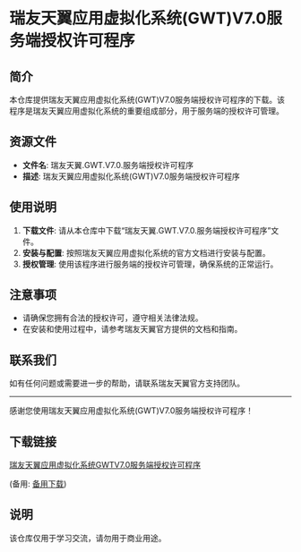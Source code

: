 # 瑞友天翼应用虚拟化系统(GWT)V7.0服务端授权许可程序

## 简介

本仓库提供瑞友天翼应用虚拟化系统(GWT)V7.0服务端授权许可程序的下载。该程序是瑞友天翼应用虚拟化系统的重要组成部分，用于服务端的授权许可管理。

## 资源文件

- **文件名**: 瑞友天翼.GWT.V7.0.服务端授权许可程序
- **描述**: 瑞友天翼应用虚拟化系统(GWT)V7.0服务端授权许可程序

## 使用说明

1. **下载文件**: 请从本仓库中下载“瑞友天翼.GWT.V7.0.服务端授权许可程序”文件。
2. **安装与配置**: 按照瑞友天翼应用虚拟化系统的官方文档进行安装与配置。
3. **授权管理**: 使用该程序进行服务端的授权许可管理，确保系统的正常运行。

## 注意事项

- 请确保您拥有合法的授权许可，遵守相关法律法规。
- 在安装和使用过程中，请参考瑞友天翼官方提供的文档和指南。

## 联系我们

如有任何问题或需要进一步的帮助，请联系瑞友天翼官方支持团队。

---

感谢您使用瑞友天翼应用虚拟化系统(GWT)V7.0服务端授权许可程序！

## 下载链接
[瑞友天翼应用虚拟化系统GWTV7.0服务端授权许可程序](https://pan.quark.cn/s/b327f9509204) 

(备用: [备用下载](https://pan.baidu.com/s/1fWjgmvzSDP-YQVfPsNx0ww?pwd=1234))

## 说明

该仓库仅用于学习交流，请勿用于商业用途。
